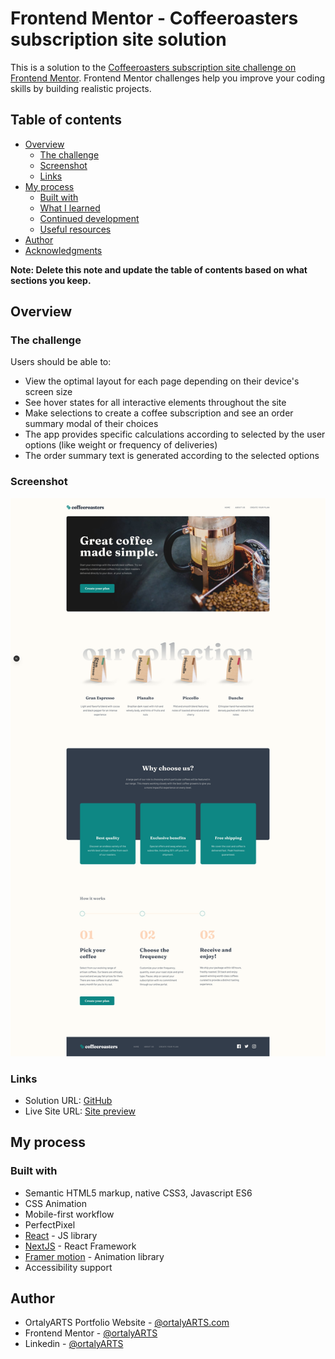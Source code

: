 # Frontend Mentor - Coffeeroasters subscription site solution

This is a solution to the [Coffeeroasters subscription site challenge on Frontend Mentor](https://www.frontendmentor.io/challenges/coffeeroasters-subscription-site-5Fc26HVY6). Frontend Mentor challenges help you improve your coding skills by building realistic projects. 

## Table of contents

- [Overview](#overview)
  - [The challenge](#the-challenge)
  - [Screenshot](#screenshot)
  - [Links](#links)
- [My process](#my-process)
  - [Built with](#built-with)
  - [What I learned](#what-i-learned)
  - [Continued development](#continued-development)
  - [Useful resources](#useful-resources)
- [Author](#author)
- [Acknowledgments](#acknowledgments)

**Note: Delete this note and update the table of contents based on what sections you keep.**

## Overview

### The challenge

Users should be able to:

- View the optimal layout for each page depending on their device's screen size
- See hover states for all interactive elements throughout the site
- Make selections to create a coffee subscription and see an order summary modal of their choices
- The app provides specific calculations according to selected by the user options (like weight or frequency of deliveries)
- The order summary text is generated according to the selected options

### Screenshot

![](./screenshot.png)

### Links

- Solution URL: [GitHub](https://github.com/ortalyarts/frontendmentor-coffeeroasters-subscription-site)
- Live Site URL: [Site preview](https://frontendmentor-coffeeroasters-subscription-site.vercel.app/)

## My process

### Built with

- Semantic HTML5 markup, native CSS3, Javascript ES6
- CSS Animation
- Mobile-first workflow
- PerfectPixel
- [React](https://reactjs.org/) - JS library
- [NextJS](https://nextjs.org/) - React Framework
- [Framer motion](https://motion.dev/) - Animation library
- Accessibility support

## Author

- OrtalyARTS Portfolio Website - [@ortalyARTS.com](https://ortaly.com/)
- Frontend Mentor - [@ortalyARTS](https://www.frontendmentor.io/profile/ortalyARTS)
- Linkedin - [@ortalyARTS](www.linkedin.com/in/ortalyarts) 
